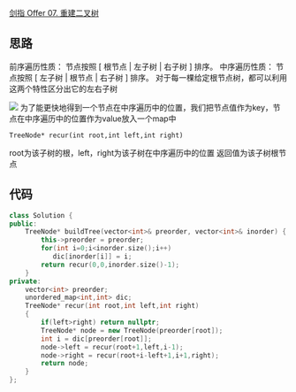 [剑指 Offer 07. 重建二叉树](https://leetcode-cn.com/problems/zhong-jian-er-cha-shu-lcof/)


## 思路
前序遍历性质： 节点按照 [ 根节点 | 左子树 | 右子树 ] 排序。
中序遍历性质： 节点按照 [ 左子树 | 根节点 | 右子树 ] 排序。
对于每一棵给定根节点树，都可以利用这两个特性区分出它的左右子树

![](https://gitee.com/seugch/image-bed/raw/master/img/1629825510-roByLr-Picture1.png)
为了能更快地得到一个节点在中序遍历中的位置，我们把节点值作为key，节点在中序遍历中的位置作为value放入一个map中

`TreeNode* recur(int root,int left,int right)`

root为该子树的根，left，right为该子树在中序遍历中的位置
返回值为该子树根节点

## 代码
```cpp
class Solution {
public:
    TreeNode* buildTree(vector<int>& preorder, vector<int>& inorder) {
        this->preorder = preorder;
        for(int i=0;i<inorder.size();i++)
           dic[inorder[i]] = i; 
        return recur(0,0,inorder.size()-1);
    }
private:
    vector<int> preorder;
    unordered_map<int,int> dic;
    TreeNode* recur(int root,int left,int right) 
    {
        if(left>right) return nullptr;
        TreeNode* node = new TreeNode(preorder[root]);
        int i = dic[preorder[root]];
        node->left = recur(root+1,left,i-1);
        node->right = recur(root+i-left+1,i+1,right);
        return node;
    }
};
```
